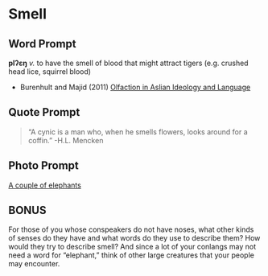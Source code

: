 # Smell

## Word Prompt

**plʔɛŋ** _v._ to have the smell of blood that might attract tigers (e.g. crushed head lice, squirrel blood)

+ Burenhult and Majid (2011) [Olfaction in Aslian Ideology and Language](https://pdfs.semanticscholar.org/46bc/dbe8c6c2a8ba2b123bef3d9e6e60446687e1.pdf)

## Quote Prompt

> “A cynic is a man who, when he smells flowers, looks around for a coffin.” -H.L. Mencken

## Photo Prompt

[A couple of elephants](https://bit.ly/35HoV1W)

## BONUS

For those of you whose conspeakers do not have noses, what other kinds of senses do they have and what words do they use to describe them? How would they try to describe smell? And since a lot of your conlangs may not need a word for “elephant,” think of other large creatures that your people may encounter.
